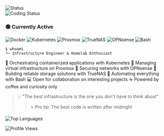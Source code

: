 <!-- Profile Header -->
<div align="left">
  <img src="https://img.shields.io/badge/Status-Building%20Infrastructure-blue?style=for-the-badge&logo=server" alt="Status"/>
</div>
<div align="left">
  <img src="https://img.shields.io/badge/Status-Coding%20Something%20Cool-blue?style=for-the-badge&logo=github" alt="Coding Status"/>
</div>

### 🟢 Currently Active

<!-- Tech Stack -->
<div align="left">
  
  ![Docker](https://img.shields.io/badge/Docker-2496ED?style=for-the-badge&logo=docker&logoColor=white)
  ![Kubernetes](https://img.shields.io/badge/Kubernetes-326CE5?style=for-the-badge&logo=kubernetes&logoColor=white)
  ![Proxmox](https://img.shields.io/badge/Proxmox-E57000?style=for-the-badge&logo=proxmox&logoColor=white)
  ![TrueNAS](https://img.shields.io/badge/TrueNAS-0095D5?style=for-the-badge&logo=freenas&logoColor=white)
  ![OPNsense](https://img.shields.io/badge/OPNsense-D94F00?style=for-the-badge&logo=opnsense&logoColor=white)
  ![Bash](https://img.shields.io/badge/Bash-4EAA25?style=for-the-badge&logo=gnu-bash&logoColor=white)
  
</div>

<!-- About Me -->
```shell
$ whoami
└─ Infrastructure Engineer & Homelab Enthusiast
```

<!-- Current Focus -->
🔹 Orchestrating containerized applications with Kubernetes
🔹 Managing virtual infrastructure on Proxmox
🔹 Securing networks with OPNsense
🔹 Building reliable storage solutions with TrueNAS
🔹 Automating everything with Bash
💻 Open for collaboration on interesting projects
☕ Powered by coffee and curiosity only  


<!-- Pro Tip Section -->
> 💡 "The best infrastructure is the one you don't have to think about"
> > ⭐ Pro tip: The best code is written after midnight

![Top Languages](https://github-readme-stats.vercel.app/api/top-langs/?username=hhftechnology&layout=compact&theme=dark)
<!-- Profile Views -->
<div align="left">
  
  ![Profile Views](https://komarev.com/ghpvc/?username=hhftechnology&color=blue)
  
</div>

